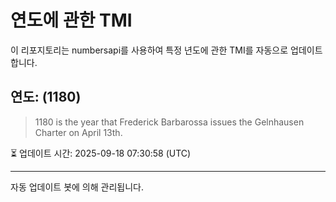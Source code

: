 
# 연도에 관한 TMI

이 리포지토리는 numbersapi를 사용하여 특정 년도에 관한 TMI를 자동으로 업데이트합니다.

## 연도: (1180)
> 1180 is the year that Frederick Barbarossa issues the Gelnhausen Charter on April 13th.

⏳ 업데이트 시간: 2025-09-18 07:30:58 (UTC)

---
자동 업데이트 봇에 의해 관리됩니다.
